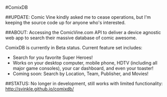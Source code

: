 #ComixDB

##UPDATE:
Comic Vine kindly asked me to cease operations, but I'm keeping the source code up for anyone who's interested.

##ABOUT:
Accessing the ComicVine.com API to deliver a device agnostic web app to search their massive database of comic awesome.

ComixDB is currently in Beta status. Current feature set includes:

* Search for you favorite Super Heroes!
* Works on your desktop computer, mobile phone, HDTV (including all major game consoles), your car dashboard, and even your toaster!
* Coming soon: Search by Location, Team, Publisher, and Movies!

##STATUS:
No longer in development, still works with limited functionality: http://svinkle.github.io/comixdb/
